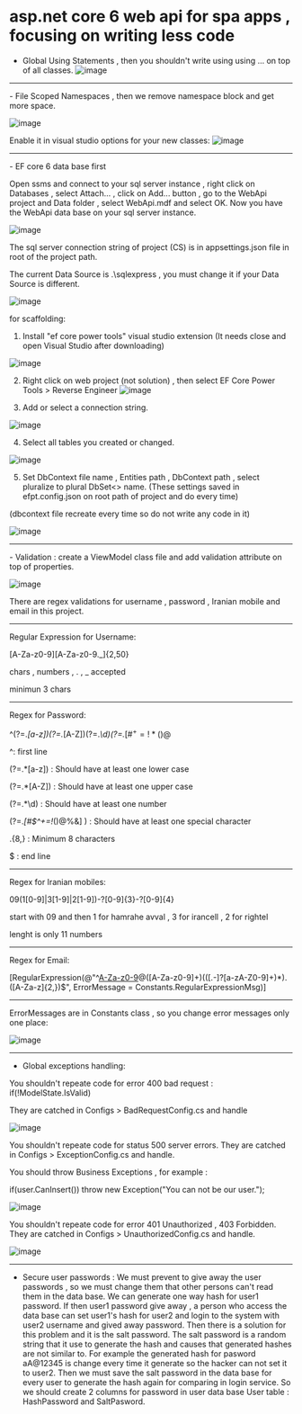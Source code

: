 # asp.net core 6 web api for spa apps , focusing on writing less code
- Global Using Statements , then you shouldn't write using using ... on top of all classes.
![image](https://user-images.githubusercontent.com/17564001/170569285-18e5694b-a610-4346-ae36-61920e49c7c4.png)
<hr> 
- File Scoped Namespaces , then we remove namespace block and get more space.

![image](https://user-images.githubusercontent.com/17564001/170643358-46b23d5a-c0af-4c2f-b8a3-3482b0ea5806.png)

Enable it in visual studio options for your new classes:
![image](https://user-images.githubusercontent.com/17564001/170640230-90d33c4a-a0bb-4c1a-bfad-616b28143b34.png)
<hr>
- EF core 6 data base first

Open ssms and connect to your sql server instance , right click on Databases , select Attach... , click on Add... button , go to the WebApi project and Data folder , select WebApi.mdf and select OK. Now you have the WebApi data base on your sql server instance.

![image](https://user-images.githubusercontent.com/17564001/171223461-b29a2c3e-76fd-49b9-9b1d-5826aead1f76.png)

The sql server connection string of project (CS) is in appsettings.json file in root of the project path.

The current Data Source is .\\sqlexpress , you must change it if your Data Source is different.

![image](https://user-images.githubusercontent.com/17564001/171224102-4db40b6a-ce07-40ab-ab95-b1f1e41c205c.png)

for scaffolding: 

1. Install "ef core power tools" visual studio extension (It needs close and open Visual Studio after downloading)

![image](https://user-images.githubusercontent.com/17564001/170569946-da43bfa3-1d1e-4bbe-8144-f8e1df6c38f3.png)

2. Right click on web project (not solution) , then select EF Core Power Tools > Reverse Engineer
![image](https://user-images.githubusercontent.com/17564001/170573556-462f5026-a076-4c47-88e4-79aca32d6b58.png)

3. Add or select a connection string.

![image](https://user-images.githubusercontent.com/17564001/170640698-63e2f85b-79e6-4617-9a9f-154a974db2b3.png)

4. Select all tables you created or changed.

![image](https://user-images.githubusercontent.com/17564001/170640887-19b6771d-38b2-46e7-a767-2f6310651629.png)

5. Set DbContext file name , Entities path , DbContext path , select pluralize to plural DbSet<> name. (These settings saved in efpt.config.json on root path of project and do every time)

(dbcontext file recreate every time so do not write any code in it)

![image](https://user-images.githubusercontent.com/17564001/170641507-342c2168-bf51-4934-87cf-e7d7da32fd25.png)

<hr>
- Validation : create a ViewModel class file and add validation attribute on top of properties.

![image](https://user-images.githubusercontent.com/17564001/170645236-f01caaec-ed07-499d-a34a-756bc905fb1e.png)

There are regex validations for username , password , Iranian mobile and email in this project.

<hr>

Regular Expression for Username:

[A-Za-z0-9][A-Za-z0-9._]{2,50}

chars , numbers , . , _ accepted

minimun 3 chars

<hr>

Regex for Password:

^(?=.*[a-z])(?=.*[A-Z])(?=.*\d)(?=.*[#$^+=!*()@%&]).{8,}$

^: first line

(?=.*[a-z]) : Should have at least one lower case

(?=.*[A-Z]) : Should have at least one upper case

(?=.*\d) : Should have at least one number

(?=.*[#$^+=!*()@%&] ) : Should have at least one special character

.{8,} : Minimum 8 characters

$ : end line

<hr>

Regex for Iranian mobiles:

09(1[0-9]|3[1-9]|2[1-9])-?[0-9]{3}-?[0-9]{4}

start with 09 and then 1 for hamrahe avval , 3 for irancell , 2 for rightel

lenght is only 11 numbers

<hr>

Regex for Email:

[RegularExpression(@"^[A-Za-z0-9](([_\.\-]?[a-zA-Z0-9]+)*)@([A-Za-z0-9]+)(([\.\-‌​]?[a-zA-Z0-9]+)*)\.([A-Za-z]{2,})$", ErrorMessage = Constants.RegularExpressionMsg)]

<hr>

ErrorMessages are in Constants class , so you change error messages only one place:

![image](https://user-images.githubusercontent.com/17564001/170648785-710b73c9-0f27-4e59-b6cb-e297e09f6f1c.png)

<hr>

- Global exceptions handling:

You shouldn't repeate code for error 400 bad request : if(!ModelState.IsValid)

They are catched in Configs > BadRequestConfig.cs and handle

![image](https://user-images.githubusercontent.com/17564001/170649729-cbc71464-bec4-4566-81a3-e90a5fa04664.png)

You shouldn't repeate code for status 500 server errors. They are catched in Configs > ExceptionConfig.cs and handle.

You should throw Business Exceptions , for example : 

if(user.CanInsert()) 
   throw new Exception("You can not be our user.");

![image](https://user-images.githubusercontent.com/17564001/170650025-60de933b-34b6-462a-8536-fcdde2d544db.png)

You shouldn't repeate code for error 401 Unauthorized , 403 Forbidden. They are catched in Configs > UnauthorizedConfig.cs and handle.

![image](https://user-images.githubusercontent.com/17564001/170652409-114ae4a4-b696-4c0c-b2f1-24b9951ff54b.png)

<hr>

- Secure user passwords : We must prevent to give away the user passwords , so we must change them that other persons can't read them in the data base.
We can generate one way hash for user1 password. If then user1 password give away , a person who access the data base can set user1's hash for user2 and login to the system with user2 username and gived away password. Then there is a solution for this problem and it is the salt password. The salt password is a random string that it use to generate the hash and causes that generated hashes are not similar to. For example the generated hash for pasword aA@12345 is change every time it generate so the hacker can not set it to user2. Then we must save the salt password in the data base for every user to generate the hash again for comparing in login service. So we should create 2 columns for password in user data base User table : HashPassword and SaltPasword.


